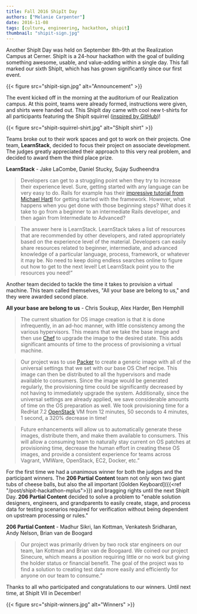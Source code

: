 ```yaml
---
title: Fall 2016 ShipIt Day
authors: ["Melanie Carpenter"]
date: 2016-11-08
tags: [culture, engineering, hackathon, shipit]
thumbnail: "shipit-sign.jpg"
---
```


Another ShipIt Day was held on September 8th-9th at the Realization Campus at Cerner. ShipIt is a
24-hour hackathon with the goal of building something awesome, usable, and value-adding within a
single day. This fall marked our sixth ShipIt, which has has grown significantly since our first
event.

{{< figure src="shipit-sign.jpg" alt="Announcement" >}}

The event kicked off in the morning at the auditorium of our Realization campus. At this point,
teams were already formed, instructions were given, and shirts were handed out. This ShipIt day came
with cool new t-shirts for all participants featuring the ShipIt squirrel ([inspired by GitHub](https://www.quora.com/GitHub-What-is-the-significance-of-the-Ship-It-squirrel))!

{{< figure src="shipit-squirrel-shirt.jpg" alt="ShipIt shirt" >}}

Teams broke out to their work spaces and got to work on their projects. One team, **LearnStack**,
decided to focus their project on associate development. The judges greatly appreciated their
approach to this very real problem, and decided to award them the third place prize.
 
**LearnStack** - Jake LaCombe, Daniel Stucky, Sujay Sudheendra
 
> Developers can get to a struggling point when they try to increase their experience level. Sure,
getting started with any language can be very easy to do. Rails for example has their 
[impressive tutorial from Michael Hartl](https://www.railstutorial.org/) for getting started 
with the framework. However, what happens when you
get done with those beginning steps? What does it take to go from a beginner to an intermediate
Rails developer, and then again from Intermediate to Advanced?

> The answer here is LearnStack. LearnStack takes a list of resources that are recommended by other
developers, and rated appropriately based on the experience level of the material. Developers can
easily share resources related to beginner, intermediate, and advanced knowledge of a particular
language, process, framework, or whatever it may be. No need to keep doing endless searches online
to figure out how to get to the next level! Let LearnStack point you to the resources you need!”
 
Another team decided to tackle the time it takes to provision a virtual machine. This team called
themselves, "All your base are belong to us," and they were awarded second place.
 
**All your base are belong to us** - Chris Soukup, Alex Harder, Ben Hemphill
 
> The current situation for OS image creation is that it is done infrequently, in an ad-hoc manner,
with little consistency among the various hypervisors. This means that we take the base image and
then use [Chef](https://www.chef.io/) to upgrade the image to the desired state. This adds significant 
amounts of time to the process of provisioning a virtual machine.

> Our project was to use [Packer](https://www.packer.io/) to create a generic image with all of the 
universal settings that we set with our base OS Chef recipe. This image can then be distributed to all 
the hypervisors and made available to consumers. Since the image would be generated regularly, the 
provisioning time could be significantly decreased by not having to immediately upgrade the system. Additionally, 
since the universal settings are already applied, we save considerable amounts of time on the OS preparation
as well. We took provisioning time for a RedHat 7.2 [OpenStack](https://www.openstack.org/) VM from 12 minutes, 
50 seconds to 4 minutes, 1 second, a 320% decrease in time!

> Future enhancements will allow us to automatically generate these images, distribute them, and make
them available to consumers. This will allow a consuming team to naturally stay current on OS
patches at provisioning time, decrease the human effort in creating these OS images, and provide a
consistent experience for teams across Vagrant, VMWare, OpenStack, EC2, Docker, etc.”

For the first time we had a unanimous winner for both the judges and the participant winners. The
**206 Partial Content** team not only won two giant tubs of cheese balls, but also the all important
[Golden Keyboard]({{<ref "/post/shipit-hackathon-mplus">}}) and bragging rights 
until the next ShipIt Day. **206 Partial Content** decided to solve a problem to "enable solution designers, 
engineers, and grandparents to easily create, stage, and process data for testing scenarios required for 
verification without being dependent on upstream processing or rules."

**206 Partial Content** - Madhur Sikri, Ian Kottman, Venkatesh Sridharan, Andy Nelson, Brian van de
Boogard

> Our project was primarily driven by two rock star engineers on our team, Ian Kottman and Brian van
de Boogaard. We coined our project Sinecure, which means a position requiring little or no work but
giving the holder status or financial benefit. The goal of the project was to find a solution to
creating test data more easily and efficiently for anyone on our team to consume.”

Thanks to all who participated and congratulations to our winners. Until next time, at ShipIt VII in
December!

{{< figure src="shipit-winners.jpg" alt="Winners" >}}
